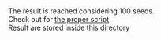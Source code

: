 <br>The result is reached considering 100 seeds.
<br>Check out for [the proper script](/system_perf_compare.py)
<br>Result are stored inside [this directory](/docs/system_perf_compare/)
